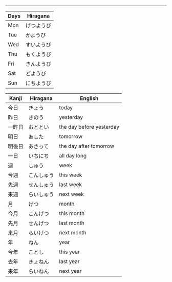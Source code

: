 
---

| Days | Hiragana | 
| --- | --- |
| Mon | げつようび
| Tue | かようび
| Wed | すいようび
| Thu | もくようび
| Fri | きんようび
| Sat | どようび
| Sun | にちようび

| Kanji | Hiragana | English |
| --- | --- | --- |
|今日	|きょう 		|today	
|昨日 	|きのう		|yesterday
|一昨日 	|おととい		|the day before yesterday
|明日 	|あした		|tomorrow
|明後日 	|あさって		|the day after tomorrow
|一日 	|いちにち		|all day long
|週 	|しゅう		|week
|今週 	|こんしゅう		|this week
|先週 	|せんしゅう		|last week
|来週 	|らいしゅう		|next week
|月 	|げつ		|month
|今月 	|こんげつ		|this month
|先月 	|せんげつ		|last month
|来月	|らいげつ		|next month
|年	|ねん		|year
|今年	|ことし		|this year
|去年	|きょねん		|last year
|来年	|らいねん		|next year
